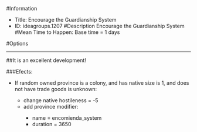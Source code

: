 #Information
 - Title: Encourage the Guardianship System
 - ID: ideagroups.1207
#Description
Encourage the Guardianship System
#Mean Time to Happen:
Base time = 1 days

#Options

___
##It is an excellent development!

###Efects:<ul><li>If random owned province is a colony, and  has native size is 1, and does not have trade goods is unknown:</li><ul><li>change native hostileness = -5</li><li>add province modifier:</li><ul><li>name = encomienda_system</li><li>duration = 3650</li></ul></ul></ul>
